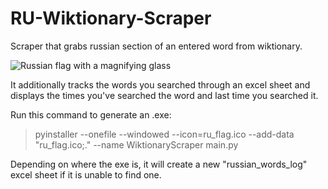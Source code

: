 # RU-Wiktionary-Scraper
Scraper that grabs russian section of an entered word from wiktionary.

![Russian flag with a magnifying glass](https://myoctocat.com/assets/images/base-octocat.svg)

It additionally tracks the words you searched through an excel sheet and displays the times you've searched the word and last time you searched it.

Run this command to generate an .exe:
> pyinstaller --onefile --windowed --icon=ru_flag.ico --add-data "ru_flag.ico;." --name WiktionaryScraper main.py

Depending on where the exe is, it will create a new "russian_words_log" excel sheet if it is unable to find one.
